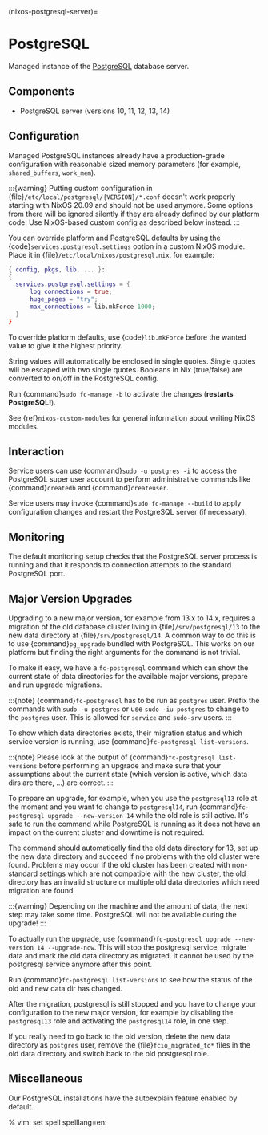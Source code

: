 (nixos-postgresql-server)=

# PostgreSQL

Managed instance of the [PostgreSQL](http://postgresql.org) database server.

## Components

- PostgreSQL server (versions 10, 11, 12, 13, 14)

## Configuration

Managed PostgreSQL instances already have a production-grade configuration with
reasonable sized memory parameters (for example, `shared_buffers`, `work_mem`).

:::{warning}
Putting custom configuration in {file}`/etc/local/postgresql/{VERSION}/*.conf`
doesn't work properly starting with NixOS 20.09 and should not be used anymore.
Some options from there will be ignored silently if they are already defined
by our platform code. Use NixOS-based custom config as described below instead.
:::

You can override platform and PostgreSQL defaults by using the
{code}`services.postgresql.settings` option in a custom NixOS module.
Place it in {file}`/etc/local/nixos/postgresql.nix`, for example:

```nix
{ config, pkgs, lib, ... }:
{
  services.postgresql.settings = {
      log_connections = true;
      huge_pages = "try";
      max_connections = lib.mkForce 1000;
  }
}
```

To override platform defaults, use {code}`lib.mkForce` before the wanted value
to give it the highest priority.

String values will automatically be enclosed in single quotes.
Single quotes will be escaped with two single quotes.
Booleans in Nix (true/false) are converted to on/off in the PostgreSQL config.

Run {command}`sudo fc-manage -b` to activate the changes (**restarts PostgreSQL!**).

See {ref}`nixos-custom-modules` for general information about writing NixOS
modules.

## Interaction

Service users can use {command}`sudo -u postgres -i` to access the
PostgreSQL super user account to perform administrative commands like
{command}`createdb` and {command}`createuser`.

Service users may invoke {command}`sudo fc-manage --build`
to apply configuration changes and restart the PostgreSQL
server (if necessary).

## Monitoring

The default monitoring setup checks that the PostgreSQL server process is
running and that it responds to connection attempts to the standard PostgreSQL
port.

## Major Version Upgrades

Upgrading to a new major version, for example from 13.x to 14.x, requires a
migration of the old database cluster living in {file}`/srv/postgresql/13` to
the new data directory at {file}`/srv/postgresql/14`. A common way to do this
is to use {command}`pg_upgrade` bundled with PostgreSQL. This works on our
platform but finding the right arguments for the command is not trivial.

To make it easy, we have a `fc-postgresql` command which can show the
current state of data directories for the available major versions, prepare
and run upgrade migrations.

:::{note}
{command}`fc-postgresql` has to be run as `postgres` user. Prefix the
commands with `sudo -u postgres` or use `sudo -iu postgres` to change
to the `postgres` user. This is allowed for `service` and `sudo-srv`
users.
:::

To show which data directories exists, their migration status and which
service version is running, use {command}`fc-postgresql list-versions`.

:::{note}
Please look at the output of {command}`fc-postgresql list-versions`
before performing an upgrade and make sure that your assumptions about
the current state (which version is active, which data dirs are there, ...)
are correct.
:::

To prepare an upgrade, for example, when you use the `postgresql13` role at
the moment and you want to change to `postgresql14`, run
{command}`fc-postgresql upgrade --new-version 14` while the old role is
still active. It's safe to run the command while PostgreSQL is running as it
does not have an impact on the current cluster and downtime is not required.

The command should automatically find the old data directory for 13, set up
the new data directory and succeed if no problems with the old cluster were
found. Problems may occur if the old cluster has been created with
non-standard settings which are not compatible with the new cluster, the old
directory has an invalid structure or multiple old data directories which
need migration are found.

:::{warning}
Depending on the machine and the amount of data, the next step may take
some time. PostgreSQL will not be available during the upgrade!
:::

To actually run the upgrade, use {command}`fc-postgresql upgrade --new-version
14 --upgrade-now`. This will stop the postgresql service, migrate data and
mark the old data directory as migrated. It cannot be used by the postgresql
service anymore after this point.

Run {command}`fc-postgresql list-versions` to see how the status of the old
and new data dir has changed.

After the migration, postgresql is still stopped and you have to change your
configuration to the new major version, for example by disabling the
`postgresql13` role and activating the `postgresql14` role, in one step.

If you really need to go back to the old version, delete the new data directory
as `postgres` user, remove the {file}`fcio_migrated_to*` files in the old data
directory and switch back to the old postgresql role.


## Miscellaneous

Our PostgreSQL installations have the autoexplain feature enabled by default.

% vim: set spell spelllang=en:
